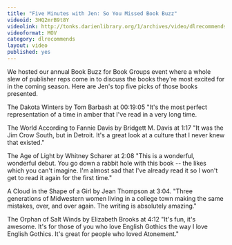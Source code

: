 ```yaml
---
title: "Five Minutes with Jen: So You Missed Book Buzz"
videoid: 3HQ2mrB9t8Y
videolink: http://tonks.darienlibrary.org/1/archives/video/dlrecommends/20180918_five_minutes_jen.mov
videoformat: MOV
category: dlrecommends
layout: video
published: yes
---
```


We hosted our annual Book Buzz for Book Groups event where a whole slew of publisher reps come in to discuss the books they're most excited for in the coming season. Here are Jen's top five picks of those books presented. 

The Dakota Winters by Tom Barbash at 00:19:05 "It's the most perfect representation of a time in amber that I've read in a very long time. 

The World According to Fannie Davis by Bridgett M. Davis at 1:17 "It was the Jim Crow South, but in Detroit. It's a great look at a culture that I never knew that existed."

The Age of Light by Whitney Scharer at 2:08 "This is a wonderful, wonderful debut. You go down a rabbit hole with this book -- the likes which you can't imagine. I'm almost sad that I've already read it so I won't get to read it again for the first time." 

A Cloud in the Shape of a Girl by Jean Thompson at 3:04. "Three generations of Midwestern women living in a college town making the same mistakes, over, and over again. The writing is absolutely amazing." 

The Orphan of Salt Winds by Elizabeth Brooks at 4:12 "It's fun, it's awesome. It's for those of you who love English Gothics the way I love English Gothics. It's great for people who loved Atonement."